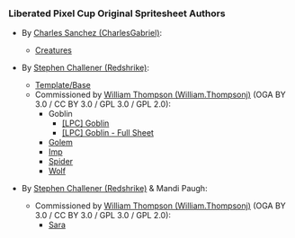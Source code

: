 ### Liberated Pixel Cup Original Spritesheet Authors

- By [Charles Sanchez (CharlesGabriel)](https://opengameart.org/user/56):
  - [Creatures](http://lpc.opengameart.org/static/lpc-style-guide/assets.html#creatures)

- By [Stephen Challener (Redshrike)](https://opengameart.org/user/47):
  - [Template/Base](http://lpc.opengameart.org/static/lpc-style-guide/assets.html#characters-and-base)
  - Commissioned by [William Thompson (William.Thompsonj)](https://opengameart.org/user/7593) (OGA BY 3.0 / CC BY 3.0 / GPL 3.0 / GPL 2.0):
    - Goblin
      - [[LPC] Goblin](https://opengameart.org/node/25466)
      - [[LPC] Goblin - Full Sheet](https://opengameart.org/node/49430)
    - [Golem](https://opengameart.org/node/24436)
    - [Imp](https://opengameart.org/node/20926)
    - [Spider](https://opengameart.org/node/21036)
    - [Wolf](https://opengameart.org/node/20830)

- By [Stephen Challener (Redshrike)](https://opengameart.org/user/47) & Mandi Paugh:
  - Commissioned by [William Thompson (William.Thompsonj)](https://opengameart.org/user/7593) (OGA BY 3.0 / CC BY 3.0 / GPL 3.0 / GPL 2.0):
    - [Sara](https://opengameart.org/node/21570)
